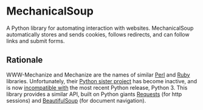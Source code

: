 MechanicalSoup
==============

A Python library for automating interaction with websites. MechanicalSoup automatically stores and sends cookies, follows redirects, and can follow links and submit forms.

Rationale
------

WWW-Mechanize and Mechanize are the names of similar [Perl](http://search.cpan.org/dist/WWW-Mechanize/) and [Ruby](https://github.com/sparklemotion/mechanize) libraries. Unfortunately, their [Python sister project](https://github.com/jjlee/mechanize) has become inactive, and is now [incompatible with](https://github.com/jjlee/mechanize/issues/96) the most recent Python release, Python 3. This library provides a similar API, built on Python giants [Requests](http://docs.python-requests.org/en/latest/) (for http sessions) and [BeautifulSoup](http://www.crummy.com/software/BeautifulSoup/) (for document navigation).
